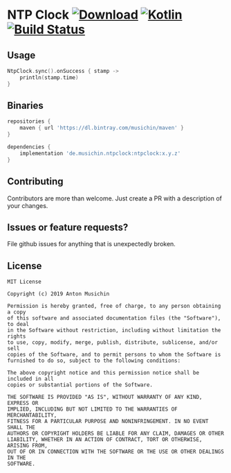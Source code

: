 # NTP Clock [ ![Download](https://api.bintray.com/packages/musichin/maven/NtpClock/images/download.svg)](https://bintray.com/musichin/maven/NtpClock/_latestVersion) [![Kotlin](https://img.shields.io/badge/Kotlin-1.3.40-blue.svg)](http://kotlinlang.org) [![Build Status](https://travis-ci.org/musichin/NtpClock.svg?branch=master)](https://travis-ci.org/musichin/NtpClock)

## Usage
```kotlin
NtpClock.sync().onSuccess { stamp ->
    println(stamp.time)
}
```

## Binaries
```groovy
repositories {
    maven { url 'https://dl.bintray.com/musichin/maven' }
}

dependencies {
    implementation 'de.musichin.ntpclock:ntpclock:x.y.z'
}
```

## Contributing
Contributors are more than welcome. Just create a PR with a description of your changes.

## Issues or feature requests?
File github issues for anything that is unexpectedly broken.

## License

    MIT License

    Copyright (c) 2019 Anton Musichin

    Permission is hereby granted, free of charge, to any person obtaining a copy
    of this software and associated documentation files (the "Software"), to deal
    in the Software without restriction, including without limitation the rights
    to use, copy, modify, merge, publish, distribute, sublicense, and/or sell
    copies of the Software, and to permit persons to whom the Software is
    furnished to do so, subject to the following conditions:

    The above copyright notice and this permission notice shall be included in all
    copies or substantial portions of the Software.

    THE SOFTWARE IS PROVIDED "AS IS", WITHOUT WARRANTY OF ANY KIND, EXPRESS OR
    IMPLIED, INCLUDING BUT NOT LIMITED TO THE WARRANTIES OF MERCHANTABILITY,
    FITNESS FOR A PARTICULAR PURPOSE AND NONINFRINGEMENT. IN NO EVENT SHALL THE
    AUTHORS OR COPYRIGHT HOLDERS BE LIABLE FOR ANY CLAIM, DAMAGES OR OTHER
    LIABILITY, WHETHER IN AN ACTION OF CONTRACT, TORT OR OTHERWISE, ARISING FROM,
    OUT OF OR IN CONNECTION WITH THE SOFTWARE OR THE USE OR OTHER DEALINGS IN THE
    SOFTWARE.
